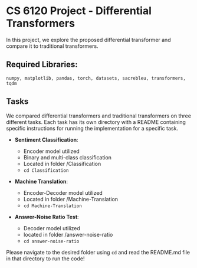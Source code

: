 # CS 6120 Project - Differential Transformers
In this project, we explore the proposed differential transformer and compare it to traditional transformers.

## Required Libraries:
`numpy, matplotlib, pandas, torch, datasets, sacrebleu, transformers, tqdm`

## Tasks
We compared differential transformers and traditional transformers on three different tasks. Each task has its own directory with a README containing specific instructions for running the implementation for a specific task.

* __Sentiment Classification__:
  * Encoder model utilized
  * Binary and multi-class classification
  * Located in folder /Classification
  * `cd Classification`

* __Machine Translation__:
  * Encoder-Decoder model utilized
  * Located in folder /Machine-Translation
  * `cd Machine-Translation`

* __Answer-Noise Ratio Test__:
  * Decoder model utilized
  * located in folder /answer-noise-ratio
  * `cd answer-noise-ratio`

Please navigate to the desired folder using `cd` and read the README.md file in that directory to run the code!